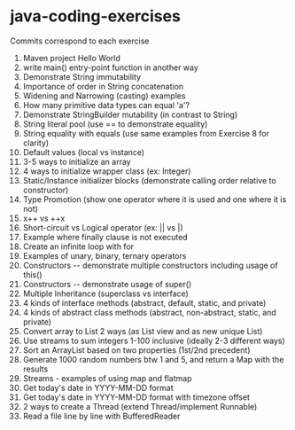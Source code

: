 # java-coding-exercises

Commits correspond to each exercise

1. Maven project Hello World
2. write main() entry-point function in another way
3. Demonstrate String immutability
4. Importance of order in String concatenation
5. Widening and Narrowing (casting) examples
6. How many primitive data types can equal 'a'?
7. Demonstrate StringBuilder mutability (in contrast to String)
8. String literal pool (use == to demonstrate equality)
9. String equality with equals (use same examples from Exercise 8 for clarity)
10. Default values (local vs instance)
11. 3-5 ways to initialize an array
12. 4 ways to initialize wrapper class (ex: Integer)
13. Static/Instance initializer blocks (demonstrate calling order relative to constructor)
14. Type Promotion (show one operator where it is used and one where it is not)
15. x++ vs ++x
16. Short-circuit vs Logical operator (ex: || vs |)
17. Example where finally clause is not executed
18. Create an infinite loop with for
19. Examples of unary, binary, ternary operators
20. Constructors -- demonstrate multiple constructors including usage of this()
21. Constructors -- demonstrate usage of super()
22. Multiple Inheritance (superclass vs interface)
23. 4 kinds of interface methods (abstract, default, static, and private)
24. 4 kinds of abstract class methods (abstract, non-abstract, static, and private)
25. Convert array to List 2 ways (as List view and as new unique List)
26. Use streams to sum integers 1-100 inclusive (ideally 2-3 different ways)
27. Sort an ArrayList based on two properties (1st/2nd precedent)
28. Generate 1000 random numbers btw 1 and 5, and return a Map with the results
29. Streams - examples of using map and flatmap
30. Get today's date in YYYY-MM-DD format
31. Get today's date in YYYY-MM-DD format with timezone offset
32. 2 ways to create a Thread (extend Thread/implement Runnable)
33. Read a file line by line with BufferedReader